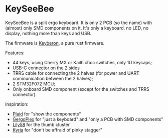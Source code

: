 # KeySeeBee

KeySeeBee is a split ergo keyboard. It is only 2 PCB (so the name) with (almost) only SMD components on it. It's only a keyboard, no LED, no display, nothing more than keys and USB.

The firmware is [Keyberon](https://github.com/TeXitoi/keyberon), a pure rust firmware.

Features:
 * 44 keys, using Cherry MX or Kailh choc switches, only 1U keycaps;
 * USB-C connector on the 2 sides
 * TRRS cable for connecting the 2 halves (for power and UART communication between the 2 halves);
 * 2 STM32F072 MCU;
 * Only onboard SMD component (except for the switches and TRRS connector).

Inspiration:
 * [Plaid](https://github.com/hsgw/plaid) for "show the components"
 * [GergoPlex](https://www.gboards.ca/product/gergoplex) for "just a keyboard" and "only a PCB with SMD components"
 * [Lily58](https://github.com/kata0510/Lily58) for the thumb cluster
 * [Kyria](https://blog.splitkb.com/blog/introducing-the-kyria) for "don't be affraid of pinky stagger"
